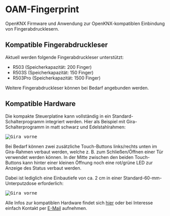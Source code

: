 # OAM-Fingerprint

OpenKNX Firmware und Anwendung zur OpenKNX-kompatiblen Einbindung von Fingerabdrucklesern.

## Kompatible Fingerabdruckleser

Aktuell werden folgende Fingerabdruckleser unterstützt:
- R503 (Speicherkapazität: 200 Finger)
- R503S (Speicherkapazität: 150 Finger)
- R503Pro (Speicherkapazität: 1500 Finger)

Weitere Fingerabdruckleser können bei Bedarf angebunden werden.

## Kompatible Hardware

Die kompakte Steuerplatine kann vollständig in ein Standard-Schalterprogramm integriert werden. Hier als Beispiel mit Gira-Schalterprogramm in matt schwarz und Edelstahlrahmen:

<kbd>![Gira vorne](hardware/fingerprint-with-gira-front.jpg)</kbd>

Bei Bedarf können zwei zusätzliche Touch-Buttons links/rechts unten im Gira-Rahmen verbaut werden, welche z. B. zum Schließen/Öffnen einer Tür verwendet werden können. In der Mitte zwischen den beiden Touch-Buttons kann hinter einer kleinen Öffnung noch eine rot/grüne LED zur Anzeige des Status verbaut werden.

Dabei ist lediglich eine Einbautiefe von ca. 2 cm in einer Standard-60-mm-Unterputzdose erforderlich:

<kbd>![Gira vorne](hardware/fingerprint-in-mounting-box.jpg)</kbd>

Alle Infos zur kompatiblen Hardware findet sich [hier](https://www.ab-smarthouse.com/produkt/openknx-fingerprint-leser/) oder bei Interesse einfach Kontakt per [E-Mail](mailto:info@ab-smarthouse.com?subject=[OpenKNX]%20Fingerprint) aufnehmen.